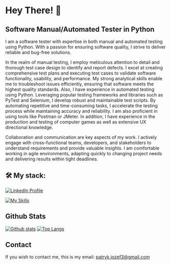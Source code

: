 # Hey There! 👋

## Software Manual/Automated Tester in Python

<p>I am a software tester with expertise in both manual and automated testing using Python. With a passion for ensuring software quality, I strive to deliver reliable and bug-free solutions.
  
In the realm of manual testing, I employ meticulous attention to detail and thorough test case design to identify and report defects. I excel at creating comprehensive test plans and executing test cases to validate software functionality, usability, and performance. My strong analytical skills enable me to troubleshoot issues efficiently, ensuring that software meets the highest quality standards. Also, I have experience in automated testing using Python. Leveraging popular testing frameworks and libraries such as PyTest and Selenium, I develop robust and maintainable test scripts. By automating repetitive and time-consuming tasks, I accelerate the testing process while maintaining accuracy and reliability. I am also proficient in using tools like Postman or JMeter. In addition, I have experience in the production and testing of computer games as well as extensive UX directional knowledge.

Collaboration and communication are key aspects of my work. I actively engage with cross-functional teams, developers, and stakeholders to understand requirements and provide valuable insights. I am comfortable working in agile environments, adapting quickly to changing project needs and delivering results within tight deadlines.
</p>


## 🛠️ My stack: 
[![LinkedIn Profile](https://img.shields.io/static/v1?label=LinkedIn&message=Profile&color=blue&style=for-the-badge&logo=linkedin)](https://www.linkedin.com/in/patryk-jozefczyk/)

[![My Skills](https://skillicons.dev/icons?i=python,selenium,postman,git,postgres,html,css,figma,ps,xd)](https://skillicons.dev)

## Github Stats
  
  <a href="#">![Github stats](https://github-readme-stats.vercel.app/api?username=Forciu&theme=blueberry&count_private=true&hide_border=true&line_height=20)</a>
  <a href="#">![Top Langs](https://github-readme-stats.vercel.app/api/top-langs/?username=Forciu&layout=compact&theme=blueberry&count_private=true&hide_border=true)</a>

## Contact
If you wish to contact me, this is my email: [patryk.jozef3@gmail.com](mailto:patryk.jozef3@gmail.com)
